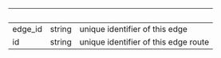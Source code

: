 <!-- Code generated for API Clients. DO NOT EDIT. -->

| &nbsp; | &nbsp; | &nbsp; |
|---|---|---|
| edge_id | string | unique identifier of this edge |
| id | string | unique identifier of this edge route |